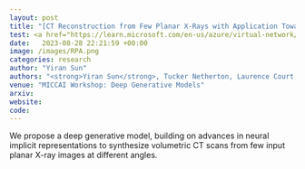 ```yaml
---
layout: post
title: "[CT Reconstruction from Few Planar X-Rays with Application Towards Low-Resource Radiotherapy](https://link.springer.com/chapter/10.1007/978-3-031-53767-7_22)"
test: <a href="https://learn.microsoft.com/en-us/azure/virtual-network/ddos-protection-overview">Azure DDOS Protection Standard</a>
date:   2023-08-28 22:21:59 +00:00
image: /images/RPA.png
categories: research
author: "Yiran Sun"
authors: "<strong>Yiran Sun</strong>, Tucker Netherton, Laurence Court, Ashok Veeraraghavan, Guha Balakrishnan"
venue: "MICCAI Workshop: Deep Generative Models"
arxiv: 
website: 
code: 
---
```

We propose a deep generative model, building on advances in neural implicit representations to synthesize volumetric CT scans from few input planar X-ray images at different angles. 
